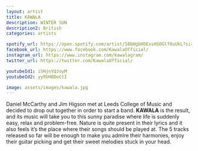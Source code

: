 ```yaml
---
layout: artist
title: KAWALA
description: WINTER SUN
description2: British
categories: artists

spotify_url: https://open.spotify.com/artist/58bHgbHOExsHSOGlf0uUkL?si=GLVDeRvuSOOPGgTUVt5FPw
facebook_url: https://www.facebook.com/KawalaOfficial/
instagram_url: https://www.instagram.com/kawalagram/
twitter_url: https://twitter.com/KawalaOfficial/

youtubeId1: iSHjnYQJoyM
youtubeId2: yy0bHBDoCtI

image: assets/images/kawala.jpg
---
```


Daniel McCarthy and Jim Higson met at Leeds College of Music and decided to drop out together in order to start a band. **KAWALA** is the result, and its music will take you to this sunny paradise where life is suddenly easy, relax and problem-free. Nature is quite present in their lyrics and it also feels it’s the place where their songs should be played at. The 5 tracks released so far will be enough to make you admire their harmonies, enjoy their guitar picking and get their sweet melodies stuck in your head.